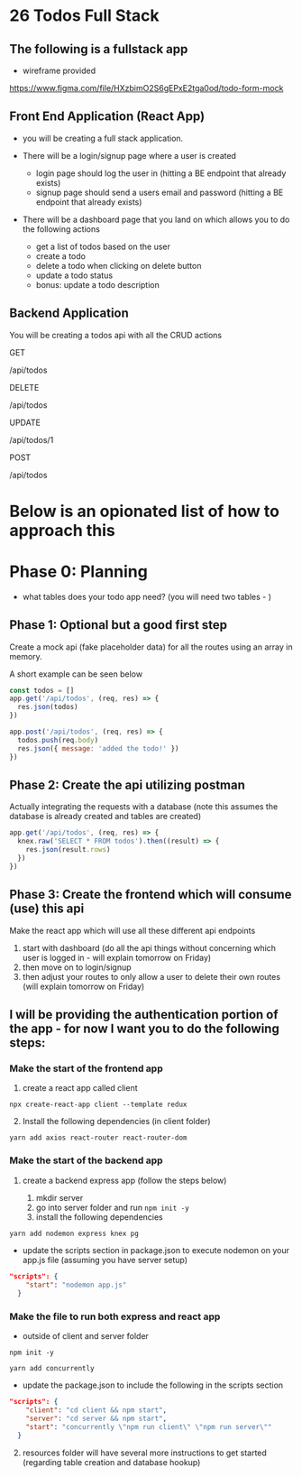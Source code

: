 # 26 Todos Full Stack

## The following is a fullstack app

- wireframe provided

https://www.figma.com/file/HXzbimO2S6gEPxE2tga0od/todo-form-mock

## Front End Application (React App)

- you will be creating a full stack application.

- There will be a login/signup page where a user is created
  - login page should log the user in (hitting a BE endpoint that already exists)
  - signup page should send a users email and password (hitting a BE endpoint that already exists)
- There will be a dashboard page that you land on which allows you to do the following actions

  - get a list of todos based on the user
  - create a todo
  - delete a todo when clicking on delete button
  - update a todo status
  - bonus: update a todo description

## Backend Application

You will be creating a todos api with all the CRUD actions

GET

/api/todos

DELETE

/api/todos

UPDATE

/api/todos/1

POST

/api/todos

# Below is an opionated list of how to approach this

# Phase 0: Planning

- what tables does your todo app need? (you will need two tables - )

## Phase 1: Optional but a good first step

Create a mock api (fake placeholder data) for all the routes using an array in memory.

A short example can be seen below

```js
const todos = []
app.get('/api/todos', (req, res) => {
  res.json(todos)
})

app.post('/api/todos', (req, res) => {
  todos.push(req.body)
  res.json({ message: 'added the todo!' })
})
```

## Phase 2: Create the api utilizing postman

Actually integrating the requests with a database (note this assumes the database is already created and tables are created)

```js
app.get('/api/todos', (req, res) => {
  knex.raw('SELECT * FROM todos').then((result) => {
    res.json(result.rows)
  })
})
```

## Phase 3: Create the frontend which will consume (use) this api

Make the react app which will use all these different api endpoints

1. start with dashboard (do all the api things without concerning which user is logged in - will explain tomorrow on Friday)
2. then move on to login/signup
3. then adjust your routes to only allow a user to delete their own routes (will explain tomorrow on Friday)

## I will be providing the authentication portion of the app - for now I want you to do the following steps:

### Make the start of the frontend app

1. create a react app called client

`npx create-react-app client --template redux`

2. Install the following dependencies (in client folder)

`yarn add axios react-router react-router-dom`

### Make the start of the backend app

1. create a backend express app (follow the steps below)

   1. mkdir server
   2. go into server folder and run `npm init -y`
   3. install the following dependencies

```bash
yarn add nodemon express knex pg
```

- update the scripts section in package.json to execute nodemon on your app.js file (assuming you have server setup)

```json
"scripts": {
    "start": "nodemon app.js"
  }
```

### Make the file to run both express and react app

- outside of client and server folder

`npm init -y`

`yarn add concurrently`

- update the package.json to include the following in the scripts section

```json
"scripts": {
    "client": "cd client && npm start",
    "server": "cd server && npm start",
    "start": "concurrently \"npm run client\" \"npm run server\""
  }
```

2. resources folder will have several more instructions to get started (regarding table creation and database hookup)
